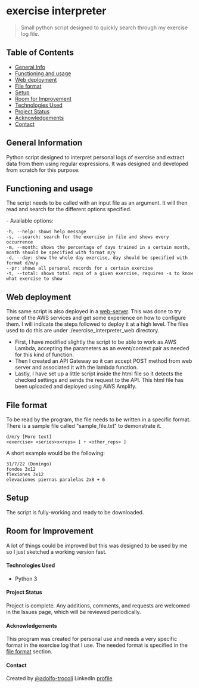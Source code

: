 # exercise interpreter
> Small python script designed to quickly search through my exercise log file.

## Table of Contents
* [General Info](#general-information)
* [Functioning and usage](#functioning-and-usage)
* [Web deployment](#web-deployment)
* [File format](#file-format)
* [Setup](#setup)
* [Room for Improvement](#room-for-improvement)
* [Technologies Used](#technologies-used)
* [Project Status](#project-status)
* [Acknowledgements](#acknowledgements)
* [Contact](#contact)


## General Information
Python script designed to interpret personal logs of exercise and extract data from them using regular expressions. It was designed and developed from scratch for this purpose.

## Functioning and usage
The script needs to be called with an input file as an argument. It will then read and search for the different options specified.

\- Available options:

	-h, --help: shows help message
	-s, --search: search for the exercise in file and shows every occurrence
	-m, --month: shows the percentage of days trained in a certain month, month should be specified with format m/y
	-d, --day: show the whole day exercise, day should be specified with format d/m/y
	--pr: shows all personal records for a certain exercise
	-t, --total: shows total reps of a given exercise, requires -s to know what exercise to show

## Web deployment
This same script is also deployed in a [web-server](https://dev6981.d2qnjwwk6ymm5j.amplifyapp.com/). This was done to try some of the AWS services and get some experience on how to configure them. I will indicate the steps followed to deploy it at a high level. The files used to do this are under ./exercise_interpreter_web directory.
- First, I have modified slightly the script to be able to work as AWS Lambda, accepting the parameters as an event/context pair as needed for this kind of function.
- Then I created an API Gateway so it can accept POST method from web server and associated it with the lambda function.
- Lastly, I have set up a little script inside the html file so it detects the checked settings and sends the request to the API. This html file has been uploaded and deployed using AWS Amplify.

## File format
To be read by the program, the file needs to be written in a specific format. There is a sample file called "sample_file.txt" to demonstrate it.

	d/m/y [More text]
	<exercise> <series>x<reps> [ + <other_reps> ]

A short example would be the following:

	31/7/22 (Domingo)
	fondos 3x12
	flexiones 3x12
	elevaciones piernas paralelas 2x8 + 6

## Setup
The script is fully-working and ready to be downloaded.

## Room for Improvement
A lot of things could be improved but this was designed to be used by me so I just sketched a working version fast.

#### Technologies Used
- Python 3

#### Project Status
Project is complete. Any additions, comments, and requests are welcomed in the Issues page, which will be reviewed periodically.

#### Acknowledgements
This program was created for personal use and needs a very specific format in the exercise log that I use. The needed format is specified in the [file format](#file-format) section.

#### Contact
Created by [@adolfo-trocoli](github.com/adolfo-trocoli)
LinkedIn [profile](https://www.linkedin.com/in/adolfo-trocol%C3%AD-naranjo-a07250224)
